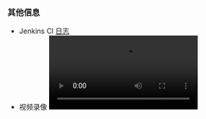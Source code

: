 ### 其他信息

+ Jenkins CI [日志]({{ruyitest_repo}}/logs/jenkins/)
+ 视频录像 ![]({{ruyitest_repo_raw}}/logs/jenkins/{{ruyi_version}}_test.mp4)
